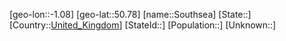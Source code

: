 ﻿---
location: [50.78,-1.08]
type: City
tags:
- geo/City


SpocWebEntityId: 34396
isDeleted: false
confidential: public

---
[geo-lon::-1.08]
[geo-lat::50.78]
[name::Southsea]
[State::]
[Country::[United_Kingdom](geo/Continent/Europe/United_Kingdom.md)]
[StateId::]
[Population::]
[Unknown::]

